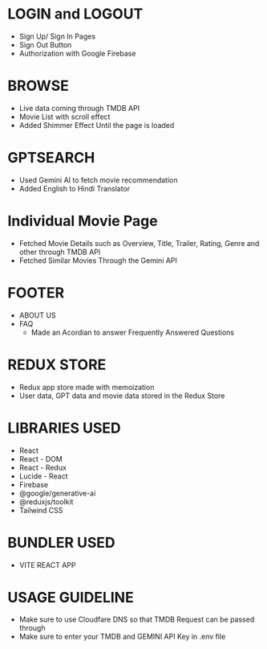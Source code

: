 # LOGIN and LOGOUT
- Sign Up/ Sign In Pages
- Sign Out Button
- Authorization with Google Firebase

# BROWSE
- Live data coming through TMDB API
- Movie List with scroll effect
- Added Shimmer Effect Until the page is loaded 

# GPTSEARCH
- Used Gemini AI to fetch movie recommendation
- Added English to Hindi Translator

# Individual Movie Page
- Fetched Movie Details such as Overview, Title, Trailer, Rating, Genre and other through TMDB API
- Fetched Similar Movies Through the Gemini API

# FOOTER

- ABOUT US
- FAQ
    - Made an Acordian to answer Frequently Answered Questions

# REDUX STORE
- Redux app store made with memoization
- User data, GPT data and movie data stored in the Redux Store

# LIBRARIES USED
- React
- React - DOM
- React - Redux
- Lucide - React
- Firebase
- @google/generative-ai
- @reduxjs/toolkit
- Tailwind CSS

# BUNDLER USED
- VITE REACT APP

# USAGE GUIDELINE
- Make sure to use Cloudfare DNS so that TMDB Request can be passed through
- Make sure to enter your TMDB and GEMINI API Key in .env file